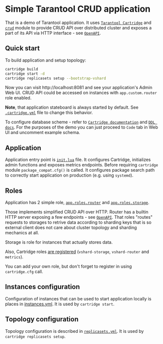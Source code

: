 # Simple Tarantool CRUD application

That is a demo of Tarantool application. It uses [`Tarantool Cartridge`](https://github.com/tarantool/cartridge.git) and [`crud`](https://github.com/tarantool/crud.git) module to provide CRUD API over distributed cluster and exposes a part of its API via HTTP interface - see [`OpenAPI`](./docs/openapi.yml).

## Quick start

To build application and setup topology:

```bash
cartridge build
cartridge start -d
cartridge replicasets setup --bootstrap-vshard
```

Now you can visit http://localhost:8081 and see your application's Admin Web UI.
CRUD API could be accessed on instances with `app.custom.router` role enabled.

**Note**, that application stateboard is always started by default.
See [`.cartridge.yml`](./.cartridge.yml) file to change this behavior.

To configure database scheme - refer to [`Cartridge documentation`](https://www.tarantool.io/en/doc/latest/book/cartridge/cartridge_admin/#updating-the-configuration) and [`DDL docs`](https://github.com/tarantool/ddl).
For the purposes of the demo you can just proceed to `Code` tab in Web UI and uncomment example schema.
## Application

Application entry point is [`init.lua`](./init.lua) file.
It configures Cartridge, initializes admin functions and exposes metrics endpoints.
Before requiring `cartridge` module `package_compat.cfg()` is called.
It configures package search path to correctly start application on production
(e.g. using `systemd`).

## Roles

Application has 2 simple role, [`app.roles.router`](./app/roles/router.lua) and [`app.roles.storage`](.app/roles/storage.lua).

Those implements simplified CRUD API over HTTP.
Router has a builtin HTTP server exposing a few endpoints - see [`OpenAPI`](./docs/openapi.yml). That roles "routes" requests to storages to retrive data according to sharding keys that is so external client does not care about cluster topology and sharding mechanics at all.

Storage is role for instances that actually stores data.

Also, Cartridge roles [are registered](./init.lua)
(`vshard-storage`, `vshard-router` and `metrics`).

You can add your own role, but don't forget to register in using
`cartridge.cfg` call.

## Instances configuration

Configuration of instances that can be used to start application
locally is places in [instances.yml](./instances.yml).
It is used by `cartridge start`.

## Topology configuration

Topology configuration is described in [`replicasets.yml`](./replicasets.yml).
It is used by `cartridge replicasets setup`.
